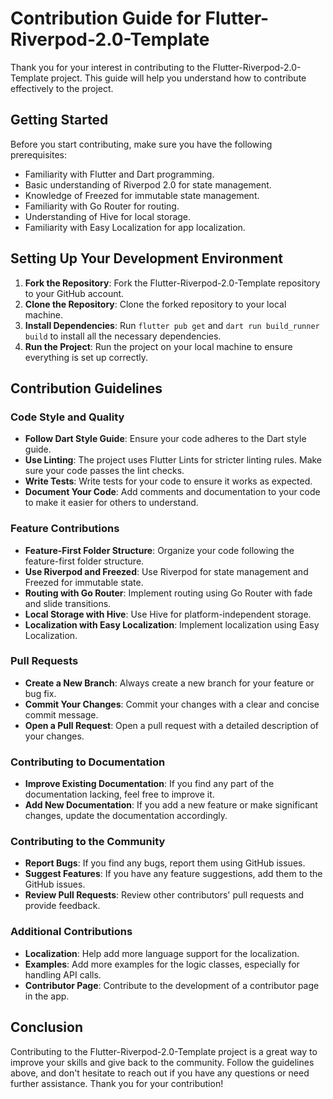 # Contribution Guide for Flutter-Riverpod-2.0-Template

Thank you for your interest in contributing to the Flutter-Riverpod-2.0-Template project. This guide will help you understand how to contribute effectively to the project.

## Getting Started

Before you start contributing, make sure you have the following prerequisites:

- Familiarity with Flutter and Dart programming.
- Basic understanding of Riverpod 2.0 for state management.
- Knowledge of Freezed for immutable state management.
- Familiarity with Go Router for routing.
- Understanding of Hive for local storage.
- Familiarity with Easy Localization for app localization.

## Setting Up Your Development Environment

1. **Fork the Repository**: Fork the Flutter-Riverpod-2.0-Template repository to your GitHub account.
2. **Clone the Repository**: Clone the forked repository to your local machine.
3. **Install Dependencies**: Run `flutter pub get` and `dart run build_runner build` to install all the necessary dependencies.
4. **Run the Project**: Run the project on your local machine to ensure everything is set up correctly.

## Contribution Guidelines

### Code Style and Quality

- **Follow Dart Style Guide**: Ensure your code adheres to the Dart style guide.
- **Use Linting**: The project uses Flutter Lints for stricter linting rules. Make sure your code passes the lint checks.
- **Write Tests**: Write tests for your code to ensure it works as expected.
- **Document Your Code**: Add comments and documentation to your code to make it easier for others to understand.

### Feature Contributions

- **Feature-First Folder Structure**: Organize your code following the feature-first folder structure.
- **Use Riverpod and Freezed**: Use Riverpod for state management and Freezed for immutable state.
- **Routing with Go Router**: Implement routing using Go Router with fade and slide transitions.
- **Local Storage with Hive**: Use Hive for platform-independent storage.
- **Localization with Easy Localization**: Implement localization using Easy Localization.

### Pull Requests

- **Create a New Branch**: Always create a new branch for your feature or bug fix.
- **Commit Your Changes**: Commit your changes with a clear and concise commit message.
- **Open a Pull Request**: Open a pull request with a detailed description of your changes.

### Contributing to Documentation

- **Improve Existing Documentation**: If you find any part of the documentation lacking, feel free to improve it.
- **Add New Documentation**: If you add a new feature or make significant changes, update the documentation accordingly.

### Contributing to the Community

- **Report Bugs**: If you find any bugs, report them using GitHub issues.
- **Suggest Features**: If you have any feature suggestions, add them to the GitHub issues.
- **Review Pull Requests**: Review other contributors' pull requests and provide feedback.

### Additional Contributions

- **Localization**: Help add more language support for the localization.
- **Examples**: Add more examples for the logic classes, especially for handling API calls.
- **Contributor Page**: Contribute to the development of a contributor page in the app.

## Conclusion

Contributing to the Flutter-Riverpod-2.0-Template project is a great way to improve your skills and give back to the community. Follow the guidelines above, and don't hesitate to reach out if you have any questions or need further assistance. Thank you for your contribution!
